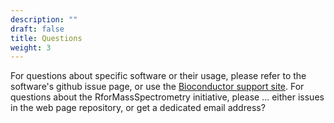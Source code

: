 ```yaml
---
description: ""
draft: false
title: Questions
weight: 3
---
```


For questions about specific software or their usage, please refer to
the software's github issue page, or use the [Bioconductor support
site](http://support.bioconductor.org/). For questions about the
RforMassSpectrometry initiative, please ... either issues in the web
page repository, or get a dedicated email address?

